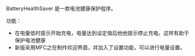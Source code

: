 BatteryHealthSaver 是一款电池健康保护程序。

功能：
- 在电量低时提示开始充电，电量达到设定值后他他提示停止充电。这样有助于保护电池健康
- 新版采用MFC之在制作欢迎界面，并加入了设置功能，可以进行电量设置。